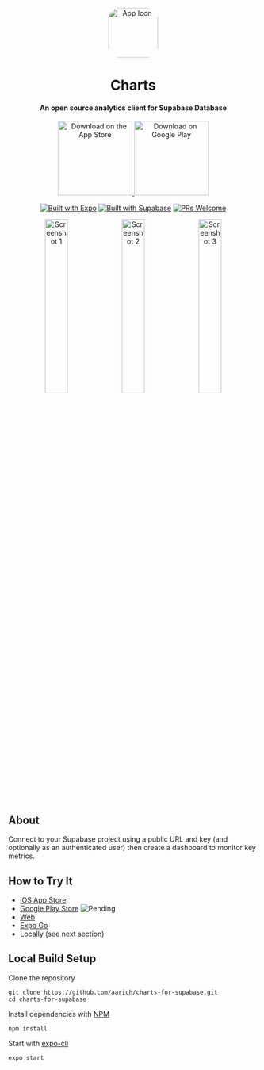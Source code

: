 <p align="center">
  <a href="https://apps.apple.com/app/apple-store/id1612680145?pt=117925864&ct=rm&mt=8" style="width: 100px; height: 100px; border-radius: 22%; overflow: hidden; display: inline-block; vertical-align: middle;">
    <img src="https://github.com/aarich/charts-for-supabase/raw/master/assets/images/icon512.png" width="100" heigth="100" alt="App Icon">
  </a>

  <h1 align="center">Charts</h1>
  <h4 align="center">An open source analytics client for Supabase Database</h4>
</p>

<div align="center">
  <a href="https://apps.apple.com/app/apple-store/id1612680145?pt=117925864&ct=readme&mt=8">
    <img alt="Download on the App Store" title="App Store" src="https://github.com/aarich/charts-for-supabase/raw/master/assets/images/downloadOnAppStore.png" width="150">
  </a>
  <a href="https://play.google.com/store/apps/details?id=rich.alex.charts">
    <img alt="Download on Google Play" title="Play Store" src="https://github.com/aarich/charts-for-supabase/raw/master/assets/images/getItOnGooglePlay.png" width="150">
  </a>
  <br>

[![Built with Expo](https://img.shields.io/badge/Built%20with%20Expo-informational.svg?style=flat-square&logo=EXPO)](https://github.com/expo/expo)
[![Built with Supabase](https://img.shields.io/badge/Built%20with%20Supabase-informational.svg?style=flat-square&logo=SUPABASE)](https://supabase.com)
[![PRs Welcome](https://img.shields.io/badge/PRs-Welcome-informational.svg?style=flat-square)](https://github.com/aarich/charts-for-supabase/pulls)

</div>

<p align="center">
    <img alt="Screenshot 1" src="https://github.com/aarich/charts-for-supabase/raw/master/screenshots/12%20Home.png" width="30%">
    <img alt="Screenshot 2" src="https://github.com/aarich/charts-for-supabase/raw/master/screenshots/12%20Query.png" width="30%">
    <img alt="Screenshot 3" src="https://github.com/aarich/charts-for-supabase/raw/master/screenshots/12%20Edit.png" width="30%">
</p>

## About

Connect to your Supabase project using a public URL and key (and optionally as an authenticated user) then create a dashboard to monitor key metrics.

## How to Try It

- [iOS App Store](https://apps.apple.com/app/apple-store/id1612680145?pt=117925864&ct=readme&mt=8)
- [Google Play Store](https://play.google.com/store/apps/details?id=rich.alex.charts) ![Pending](https://img.shields.io/badge/-pending-FFCF32?style=flat-square)
- [Web](https://charts.mrarich.com)
- [Expo Go](https://expo.dev/@mrarich/sbcharts)
- Locally (see next section)

## Local Build Setup

Clone the repository

    git clone https://github.com/aarich/charts-for-supabase.git
    cd charts-for-supabase

Install dependencies with [NPM](https://docs.npmjs.com/cli/v8/commands/npm)

    npm install

Start with [expo-cli](https://docs.expo.dev/workflow/expo-cli/)

    expo start
